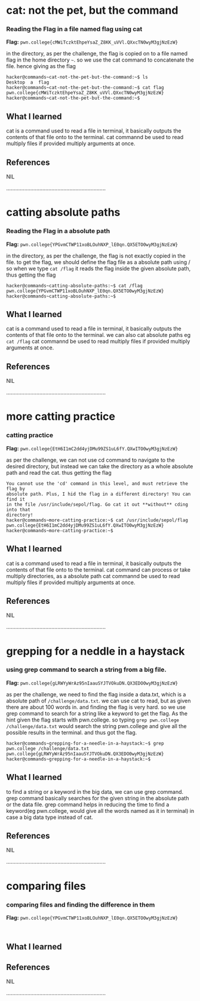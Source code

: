 # cat: not the pet, but the command

### Reading the Flag in a file named flag using cat

**Flag:** `pwn.college{cMWiTczktEhpeYsaZ_Z8KK_uVVl.QXxcTN0wyM3gjNzEzW}`

in the directory, as per the challenge, the flag is copied on to a file named flag in the home directory `~`. so we use the cat command to concatenate the file.
hence giving as the flag

```
hacker@commands~cat-not-the-pet-but-the-command:~$ ls
Desktop  a  flag
hacker@commands~cat-not-the-pet-but-the-command:~$ cat flag
pwn.college{cMWiTczktEhpeYsaZ_Z8KK_uVVl.QXxcTN0wyM3gjNzEzW}
hacker@commands~cat-not-the-pet-but-the-command:~$

```

## What I learned
cat is a command used to read a file in terminal, it basically outputs the contents of that file onto to the terminal.
cat commannd be used to read multiply files if provided multiply arguments at once.


## References

NIL

..................................................................


# catting absolute paths

### Reading the Flag in a absolute path

**Flag:** `pwn.college{YPGvmCTWP11xoBLOuhNXP_lE0qn.QX5ETO0wyM3gjNzEzW}`

in the directory, as per the challenge, the flag is not exactly copied in the file. to get the flag, we should define the flag file as a absolute path using /
so when we type `cat /flag` it reads the flag inside the given absolute path, thus getting the flag

```
hacker@commands~catting-absolute-paths:~$ cat /flag
pwn.college{YPGvmCTWP11xoBLOuhNXP_lE0qn.QX5ETO0wyM3gjNzEzW}
hacker@commands~catting-absolute-paths:~$

```

## What I learned
cat is a command used to read a file in terminal, it basically outputs the contents of that file onto to the terminal.
we can also cat absolute paths eg `cat /flag`
cat commannd be used to read multiply files if provided multiply arguments at once.


## References

NIL

..................................................................

# more catting practice

### catting practice

**Flag:** `pwn.college{EtH6I1mC2dd4yjDMu99ZS1uL6fY.QXwITO0wyM3gjNzEzW}`

as per the challenge, we can not use cd command to navigate to the desired directory, but instead we can take the directory as a whole absolute path and read the cat.
thus getting the flag

```
You cannot use the 'cd' command in this level, and must retrieve the flag by
absolute path. Plus, I hid the flag in a different directory! You can find it
in the file /usr/include/sepol/flag. Go cat it out **without** cding into that
directory!
hacker@commands~more-catting-practice:~$ cat /usr/include/sepol/flag
pwn.college{EtH6I1mC2dd4yjDMu99ZS1uL6fY.QXwITO0wyM3gjNzEzW}
hacker@commands~more-catting-practice:~$

```

## What I learned
cat is a command used to read a file in terminal, it basically outputs the contents of that file onto to the terminal.
cat command can process or take multiply directories, as a absolute path
cat commannd be used to read multiply files if provided multiply arguments at once.


## References

NIL

..................................................................

# grepping for a neddle in a haystack

### using grep command to search a string from a big file.

**Flag:** `pwn.college{gLRWYyWrAz95nIaauSYJTVOkuDN.QX3EDO0wyM3gjNzEzW}`

as per the challenge, we need to find the flag inside a data.txt, which is a absolute path of `/challenge/data.txt`.
we can use cat to read, but as given there are about 100 words in. and finding the flag is very hard.
so we use grep command to search for a string like a keyword to get the flag. As the hint given the flag starts with pwn.college. so typing `grep pwn.college /challenge/data.txt`
would search the string pwn.college and give all the possible results in the terminal. and thus got the flag.

```
hacker@commands~grepping-for-a-needle-in-a-haystack:~$ grep pwn.college /challenge/data.txt
pwn.college{gLRWYyWrAz95nIaauSYJTVOkuDN.QX3EDO0wyM3gjNzEzW}
hacker@commands~grepping-for-a-needle-in-a-haystack:~$

```

## What I learned
to find a string or a keyword in the big data, we can use grep command.
grep command basically searches for the given string in the absolute path or the data file.
grep command helps in reducing the time to find a keyword(eg pwn.college, would give all the words named as it in terminal) in case a big data type instead of cat.

## References

NIL

..................................................................


# comparing files

### comparing files and finding the difference in them

**Flag:** `pwn.college{YPGvmCTWP11xoBLOuhNXP_lE0qn.QX5ETO0wyM3gjNzEzW}`


```


```

## What I learned



## References

NIL

..................................................................
